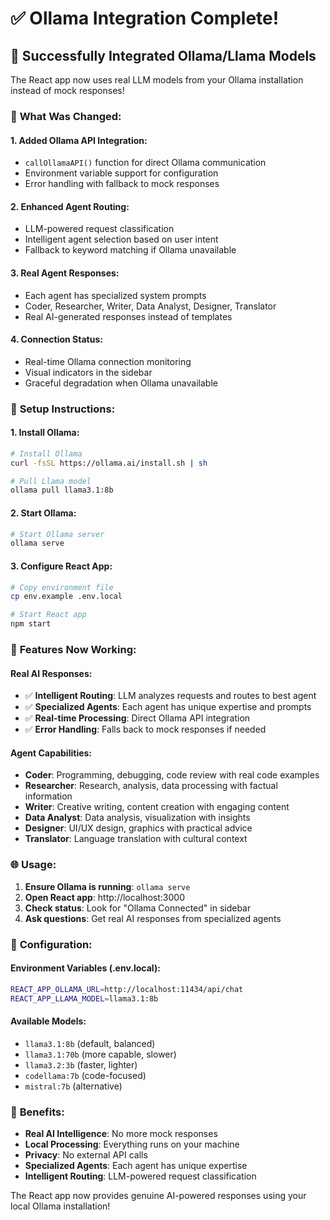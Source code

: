# ✅ Ollama Integration Complete!

## 🎉 **Successfully Integrated Ollama/Llama Models**

The React app now uses real LLM models from your Ollama installation instead of mock responses!

### 🔧 **What Was Changed:**

#### **1. Added Ollama API Integration:**
- `callOllamaAPI()` function for direct Ollama communication
- Environment variable support for configuration
- Error handling with fallback to mock responses

#### **2. Enhanced Agent Routing:**
- LLM-powered request classification
- Intelligent agent selection based on user intent
- Fallback to keyword matching if Ollama unavailable

#### **3. Real Agent Responses:**
- Each agent has specialized system prompts
- Coder, Researcher, Writer, Data Analyst, Designer, Translator
- Real AI-generated responses instead of templates

#### **4. Connection Status:**
- Real-time Ollama connection monitoring
- Visual indicators in the sidebar
- Graceful degradation when Ollama unavailable

### 🚀 **Setup Instructions:**

#### **1. Install Ollama:**
```bash
# Install Ollama
curl -fsSL https://ollama.ai/install.sh | sh

# Pull Llama model
ollama pull llama3.1:8b
```

#### **2. Start Ollama:**
```bash
# Start Ollama server
ollama serve
```

#### **3. Configure React App:**
```bash
# Copy environment file
cp env.example .env.local

# Start React app
npm start
```

### 🎯 **Features Now Working:**

#### **Real AI Responses:**
- ✅ **Intelligent Routing**: LLM analyzes requests and routes to best agent
- ✅ **Specialized Agents**: Each agent has unique expertise and prompts
- ✅ **Real-time Processing**: Direct Ollama API integration
- ✅ **Error Handling**: Falls back to mock responses if needed

#### **Agent Capabilities:**
- **Coder**: Programming, debugging, code review with real code examples
- **Researcher**: Research, analysis, data processing with factual information
- **Writer**: Creative writing, content creation with engaging content
- **Data Analyst**: Data analysis, visualization with insights
- **Designer**: UI/UX design, graphics with practical advice
- **Translator**: Language translation with cultural context

### 🌐 **Usage:**

1. **Ensure Ollama is running**: `ollama serve`
2. **Open React app**: http://localhost:3000
3. **Check status**: Look for "Ollama Connected" in sidebar
4. **Ask questions**: Get real AI responses from specialized agents

### 🔧 **Configuration:**

#### **Environment Variables (.env.local):**
```bash
REACT_APP_OLLAMA_URL=http://localhost:11434/api/chat
REACT_APP_LLAMA_MODEL=llama3.1:8b
```

#### **Available Models:**
- `llama3.1:8b` (default, balanced)
- `llama3.1:70b` (more capable, slower)
- `llama3.2:3b` (faster, lighter)
- `codellama:7b` (code-focused)
- `mistral:7b` (alternative)

### 🎉 **Benefits:**

- **Real AI Intelligence**: No more mock responses
- **Local Processing**: Everything runs on your machine
- **Privacy**: No external API calls
- **Specialized Agents**: Each agent has unique expertise
- **Intelligent Routing**: LLM-powered request classification

The React app now provides genuine AI-powered responses using your local Ollama installation!
